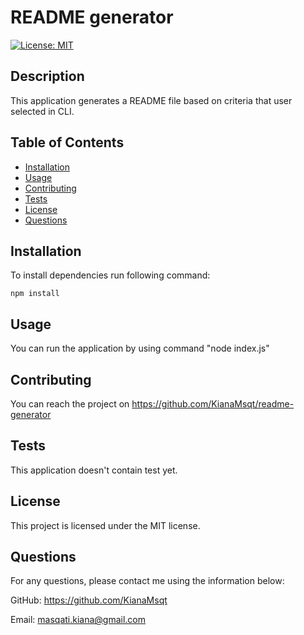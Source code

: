 
# README generator

[![License: MIT](https://img.shields.io/badge/License-MIT-yellow.svg)](https://opensource.org/licenses/MIT)

## Description
This application generates a README file based on criteria that user selected in CLI.

## Table of Contents
* [Installation](#installation)
* [Usage](#usage)
* [Contributing](#contributing)
* [Tests](#tests)
* [License](#license)
* [Questions](#questions)

## Installation
To install dependencies run following command:
```
npm install
```

## Usage
You can run the application by using command "node index.js"

## Contributing
You can reach the project on https://github.com/KianaMsqt/readme-generator 

## Tests
This application doesn't contain test yet.

## License
This project is licensed under the MIT license.

## Questions
For any questions, please contact me using the information below:

GitHub: https://github.com/KianaMsqt

Email: masqati.kiana@gmail.com
  